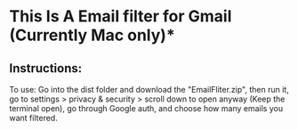 # This Is A Email filter for Gmail (Currently Mac only)*

## Instructions:
To use:
Go into the dist folder and download the "EmailFliter.zip", then run it, go to settings > privacy & security > scroll down to open anyway
(Keep the terminal open),
go through Google auth,
and choose how many emails you want filtered.
